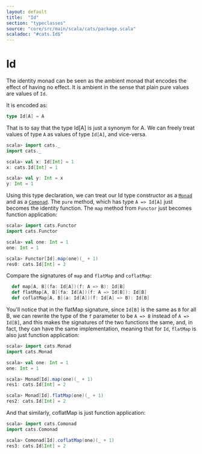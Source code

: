 ```yaml
---
layout: default
title:  "Id"
section: "typeclasses"
source: "core/src/main/scala/cats/package.scala"
scaladoc: "#cats.Id$"
---
```

# Id

The identity monad can be seen as the ambient monad that encodes the
effect of having no effect. It is ambient in the sense that plain pure
values are values of `Id`.

It is encoded as:

```scala
type Id[A] = A
```

That is to say that the type Id[A] is just a synonym for A.  We can
freely treat values of type `A` as values of type `Id[A]`, and
vice-versa.

```scala
scala> import cats._
import cats._

scala> val x: Id[Int] = 1
x: cats.Id[Int] = 1

scala> val y: Int = x
y: Int = 1
```

Using this type declaration, we can treat our Id type constructor as a
[`Monad`](monad.html) and as a [`Comonad`](comonad.html). The `pure`
method, which has type `A => Id[A]` just becomes the identity
function.  The `map` method from `Functor` just becomes function
application:

```scala
scala> import cats.Functor
import cats.Functor

scala> val one: Int = 1
one: Int = 1

scala> Functor[Id].map(one)(_ + 1)
res0: cats.Id[Int] = 2
```

Compare the signatures of `map` and `flatMap` and `coflatMap`:

```scala
  def map[A, B](fa: Id[A])(f: A => B): Id[B]
  def flatMap[A, B](fa: Id[A])(f: A => Id[B]): Id[B]
  def coflatMap[A, B](a: Id[A])(f: Id[A] => B): Id[B]
```

You'll notice that in the flatMap signature, since `Id[B]` is the same
as `B` for all B, we can rewrite the type of the `f` parameter to be
`A => B` instead of `A => Id[B]`, and this makes the signatures of the
two functions the same, and, in fact, they can have the same
implementation, meaning that for `Id`, `flatMap` is also just function
application:

```scala
scala> import cats.Monad
import cats.Monad

scala> val one: Int = 1
one: Int = 1

scala> Monad[Id].map(one)(_ + 1)
res1: cats.Id[Int] = 2

scala> Monad[Id].flatMap(one)(_ + 1)
res2: cats.Id[Int] = 2
```

And that similarly, coflatMap is just function application:

```scala
scala> import cats.Comonad
import cats.Comonad

scala> Comonad[Id].coflatMap(one)(_ + 1)
res3: cats.Id[Int] = 2
```
